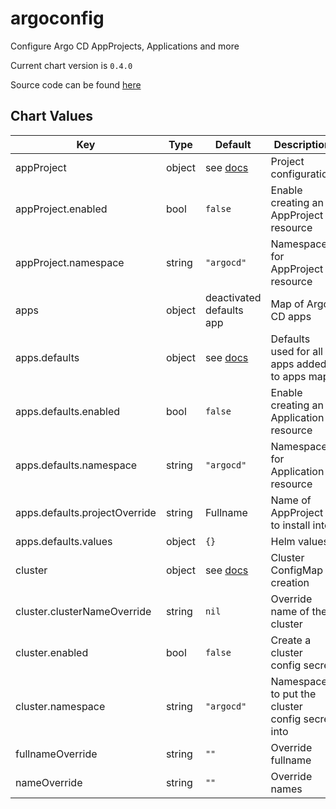 argoconfig
==========
Configure Argo CD AppProjects, Applications and more

Current chart version is `0.4.0`

Source code can be found [here](https://github.com/adfinis-sygroup/helm-charts)



## Chart Values

| Key | Type | Default | Description |
|-----|------|---------|-------------|
| appProject | object | see [docs](https://argoproj.github.io/argo-cd/operator-manual/declarative-setup/#projects) | Project configuration |
| appProject.enabled | bool | `false` | Enable creating an AppProject resource |
| appProject.namespace | string | `"argocd"` | Namespace for AppProject resource |
| apps | object | deactivated defaults app | Map of Argo CD apps |
| apps.defaults | object | see [docs](https://argoproj.github.io/argo-cd/operator-manual/declarative-setup/#applications) | Defaults used for all apps added to apps map |
| apps.defaults.enabled | bool | `false` | Enable creating an Application resource |
| apps.defaults.namespace | string | `"argocd"` | Namespace for Application resource |
| apps.defaults.projectOverride | string | Fullname | Name of AppProject to install into |
| apps.defaults.values | object | `{}` | Helm values |
| cluster | object | see [docs](https://argoproj.github.io/argo-cd/operator-manual/declarative-setup/#clusters) | Cluster ConfigMap creation |
| cluster.clusterNameOverride | string | `nil` | Override name of the cluster |
| cluster.enabled | bool | `false` | Create a cluster config secret |
| cluster.namespace | string | `"argocd"` | Namespace to put the cluster config secret into |
| fullnameOverride | string | `""` | Override fullname |
| nameOverride | string | `""` | Override names |
